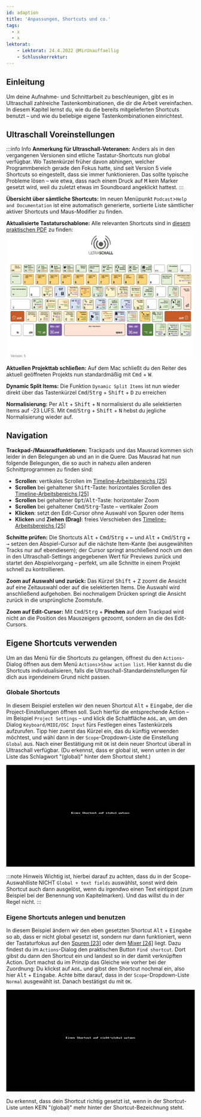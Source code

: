 ```yaml
---
id: adaption
title: 'Anpassungen, Shortcuts und co.'
tags:
  - x
  - x
lektorat:
    - Lektorat: 24.4.2022 @MirUnauffaellig
    - Schlusskorrektur: 
---
```


<!-- @todo: Gif loops nur bei Bedarf starten (Gif verändern) -->

## Einleitung

Um deine Aufnahme- und Schnittarbeit zu beschleunigen, gibt es in Ultraschall zahlreiche Tastenkombinationen, die dir die Arbeit vereinfachen. In diesem Kapitel lernst du, wie du die bereits mitgelieferten Shortcuts benutzt – und wie du beliebige eigene Tastenkombinationen einrichtest.

## Ultraschall Voreinstellungen

:::info Info 
**Anmerkung für Ultraschall-Veteranen:** Anders als in den vergangenen Versionen sind etliche Tastatur-Shortcuts nun global verfügbar. Wo Tastenkürzel früher davon abhingen, welcher Programmbereich gerade den Fokus hatte, sind seit Version 5 viele Shortcuts so eingestellt, dass sie immer funktionieren. Das sollte typische Probleme lösen – wie etwa, dass nach einem Druck auf <kbd>M</kbd> kein Marker gesetzt wird, weil du zuletzt etwas im Soundboard angeklickt hattest.
:::

**Übersicht über sämtliche Shortcuts:** Im neuen Menüpunkt `Podcast`>`Help and Documentation` ist eine automatisch generierte, sortierte Liste sämtlicher aktiver Shortcuts und Maus-Modifier zu finden.

**Aktualisierte Tastaturschablone:** Alle relevanten Shortcuts sind in [diesem praktischen PDF](http://url.ultraschall-podcast.de/keymap5) zu finden: 
[![Keymap](https://raw.githubusercontent.com/Ultraschall/ultraschall-manual/main/assets/images/Anpassungen-und-Shortcuts/keymap.jpg)](http://url.ultraschall-podcast.de/keymap5)

**Aktuellen Projekttab schließen:** Auf dem Mac schließt du den Reiter des aktuell geöffneten Projekts nun standardmäßig mit <kbd>Cmd</kbd> + <kbd>W</kbd>.

**Dynamic Split Items:** Die Funktion `Dynamic Split Items` ist nun wieder direkt über das Tastenkürzel <kbd>Cmd</kbd>/<kbd>Strg</kbd> + <kbd>Shift</kbd> + <kbd>D</kbd> zu erreichen

**Normalisierung:** Per <kbd>Alt</kbd> + <kbd>Shift</kbd> + <kbd>N</kbd> normalisierst du alle selektierten Items auf -23 LUFS. Mit <kbd>Cmd</kbd>/<kbd>Strg</kbd> + <kbd>Shift</kbd> + <kbd>N</kbd> hebst du jegliche Normalisierung wieder auf.

## Navigation

**Trackpad-/Mausradfunktionen:** Trackpads und das Mausrad kommen sich leider in den Belegungen ab und an in die Quere. Das Mausrad hat nun folgende Belegungen, die so auch in nahezu allen anderen Schnittprogrammen zu finden sind:

- **Scrollen**: vertikales Scrollen im [Timeline-Arbeitsbereichs [25]](GUI-overview#bereich-arbeitsfläche)
- **Scrollen** bei gehaltener <kbd>Shift</kbd>-Taste: horizontales Scrollen des [Timeline-Arbeitsbereichs [25]](GUI-overview#bereich-arbeitsfläche)
- **Scrollen** bei gehaltener <kbd>Opt</kbd>/<kbd>Alt</kbd>-Taste: horizontaler Zoom
- **Scrollen** bei gehaltener <kbd>Cmd</kbd>/<kbd>Strg</kbd>-Taste – vertikaler Zoom
- **Klicken**: setzt den Edit-Cursor ohne Auswahl von Spuren oder Items
- **Klicken** und **Ziehen (Drag)**: freies Verschieben des [Timeline-Arbeitsbereichs [25]](GUI-overview#bereich-arbeitsfläche) <!-- [ ] ToDo: prüfen und gegebenenfalls korrigieren -->

**Schnitte prüfen:** Die Shortcuts <kbd>Alt</kbd> + <kbd>Cmd</kbd>/<kbd>Strg</kbd> + <kbd>←</kbd> und <kbd>Alt</kbd> + <kbd>Cmd</kbd>/<kbd>Strg</kbd> + <kbd>→</kbd> setzen den Abspiel-Cursor auf die nächste Item-Kante (bei ausgewählten Tracks nur auf ebendiesem); der Cursor springt anschließend noch um den in den Ultraschall-Settings angegebenen Wert für Previews zurück und startet den Abspielvorgang – perfekt, um alle Schnitte in einem Projekt schnell zu kontrollieren.

**Zoom auf Auswahl und zurück:** Das Kürzel <kbd>Shift</kbd> + <kbd>Z</kbd> zoomt die Ansicht auf eine Zeitauswahl oder auf die selektierten Items. Die Auswahl wird anschließend aufgehoben. Bei nochmaligem Drücken springt die Ansicht zurück in die ursprüngliche Zoomstufe.

**Zoom auf Edit-Cursor:** Mit <kbd>Cmd</kbd>/<kbd>Strg</kbd> + **Pinchen** auf dem Trackpad wird nicht an die Position des Mauszeigers gezoomt, sondern an die des Edit-Cursors.

## Eigene Shortcuts verwenden

Um an das Menü für die Shortcuts zu gelangen, öffnest du den `Actions`-Dialog öffnen aus dem Menü `Actions`>`Show action list`. Hier kannst du die Shortcuts individualisieren, falls die Ultraschall-Standardeinstellungen für dich aus irgendeinem Grund nicht passen.

### Globale Shortcuts

In diesem Beispiel erstellen wir den neuen Shortcut <kbd>Alt</kbd> + <kbd>Eingabe</kbd>, der die Project-Einstellungen öffnen soll. Such hierfür die entsprechende Action – im Beispiel `Project Settings` – und klick die Schaltfläche `Add…` an, um den Dialog `Keyboard/MIDI/OSC Input` fürs Festlegen eines Tastenkürzels aufzurufen. Tipp hier zuerst das Kürzel ein, das du künftig verwenden möchtest, und wähl dann in der `Scope`-Dropdown-Liste die Einstellung `Global` aus. Nach einer Bestätigung mit `OK` ist dein neuer Shortcut überall in Ultraschall verfügbar. (Du erkennst, dass er global ist, wenn unten in der Liste das Schlagwort "(global)" hinter dem Shortcut steht.)



![Shortcuts Global](https://raw.githubusercontent.com/Ultraschall/ultraschall-manual/main/assets/images/Anpassungen-und-Shortcuts/globale_shortcuts.gif)

:::note Hinweis
Wichtig ist, hierbei darauf zu achten, dass du in der Scope-Auswahlliste NICHT `Global + text fields` auswählst, sonst wird dein Shortcut auch dann ausgelöst, wenn du irgendwo einen Text eintippst (zum Beispiel bei der Benennung von Kapitelmarken). Und das willst du in der Regel nicht.
:::

### Eigene Shortcuts anlegen und benutzen

In diesem Beispiel ändern wir den eben gesetzten Shortcut <kbd>Alt</kbd> + <kbd>Eingabe</kbd> so ab, dass er nicht global gesetzt ist, sondern nur dann funktioniert, wenn der Tastaturfokus auf den [Spuren [23]](GUI-overview) oder dem [Mixer [24]](GUI-overview) liegt. Dazu findest du im `Actions`-Dialog den praktischen Button `Find shortcut`. Dort gibst du dann den Shortcut ein und landest so in der damit verknüpften Action. Dort machst du im Prinzip das Gleiche wie vorher bei der Zuordnung: Du klickst auf `Add…` und gibst den Shortcut nochmal ein, also hier <kbd>Alt</kbd> + <kbd>Eingabe</kbd>. Achte bitte darauf, dass in der `Scope`-Dropdown-Liste `Normal` ausgewählt ist. Danach bestätigst du mit `OK`.

![Shortcuts Local](https://raw.githubusercontent.com/Ultraschall/ultraschall-manual/main/assets/images/Anpassungen-und-Shortcuts/lokale_shortcuts.gif)

Du erkennst, dass dein Shortcut richtig gesetzt ist, wenn in der Shortcut-Liste unten KEIN "(global)" mehr hinter der Shortcut-Bezeichnung steht.

<!-- [ ] ToDo für V2: das Kapitel existiert noch nicht
## Kontrollgeräte verwenden (Midi, OSC, etc.)

:::info Info
Du kannst alle Shortcuts auch per Midi und OSC ansteuern. Hinweise dazu sind im Kapitel [Sonstiges](https://pad.gwdg.de/sLRAFF9eS0OwYFuobe_wZw#) zu finden. 
:::
-->
